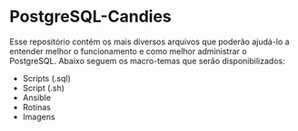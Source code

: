 # PostgreSQL-Candies
  Esse repositório contém os mais diversos arquivos que poderão ajudá-lo a entender melhor o funcionamento e como melhor administrar o PostgreSQL.
Abaixo seguem os macro-temas que serão disponibilizados:
- Scripts (.sql)
- Script (.sh)
- Ansible
- Rotinas
- Imagens

